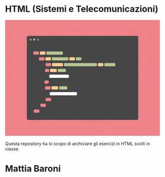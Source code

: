 # HTML (Sistemi e Telecomunicazioni)

![](g1.gif)

Questa repository ha lo scopo di archiviare gli esercizi in HTML svolti in classe.

# Mattia Baroni
